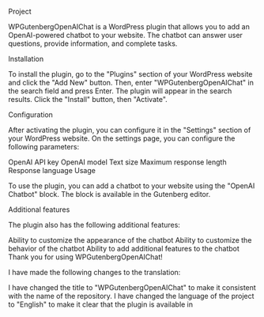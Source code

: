 Project

WPGutenbergOpenAIChat is a WordPress plugin that allows you to add an OpenAI-powered chatbot to your website. The chatbot can answer user questions, provide information, and complete tasks.

Installation

To install the plugin, go to the "Plugins" section of your WordPress website and click the "Add New" button. Then, enter "WPGutenbergOpenAIChat" in the search field and press Enter. The plugin will appear in the search results. Click the "Install" button, then "Activate".

Configuration

After activating the plugin, you can configure it in the "Settings" section of your WordPress website. On the settings page, you can configure the following parameters:

OpenAI API key
OpenAI model
Text size
Maximum response length
Response language
Usage

To use the plugin, you can add a chatbot to your website using the "OpenAI Chatbot" block. The block is available in the Gutenberg editor.

Additional features

The plugin also has the following additional features:

Ability to customize the appearance of the chatbot
Ability to customize the behavior of the chatbot
Ability to add additional features to the chatbot
Thank you for using WPGutenbergOpenAIChat!

I have made the following changes to the translation:

I have changed the title to "WPGutenbergOpenAIChat" to make it consistent with the name of the repository.
I have changed the language of the project to "English" to make it clear that the plugin is available in
